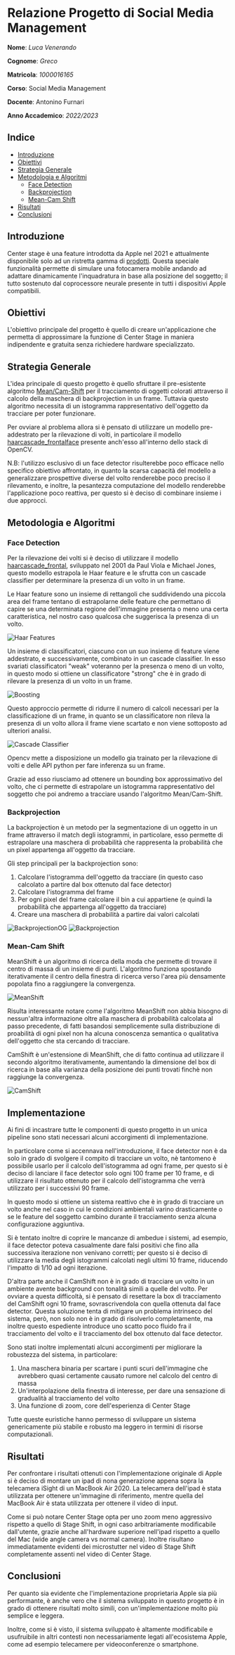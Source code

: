 # Relazione Progetto di Social Media Management

**Nome**: *Luca Venerando*

**Cognome**: *Greco*

**Matricola**: *1000016165*

**Corso**: Social Media Management

**Docente**: Antonino Furnari

**Anno Accademico**: *2022/2023*

## Indice 

* [Introduzione](#introduzione)
* [Obiettivi](#obiettivi)
* [Strategia Generale](#strategia-generale)
* [Metodologia e Algoritmi](#metodologia-e-algoritmi)
    * [Face Detection](#face-detection)
    * [Backprojection](#backprojection)
    * [Mean-Cam Shift](#mean-cam-shift)
* [Risultati](#risultati)
* [Conclusioni](#conclusioni)

## Introduzione

Center stage è una feature introdotta da Apple nel 2021 e attualmente disponibile solo ad un ristretta gamma di [prodotti](https://support.apple.com/en-us/HT212315). Questa speciale funzionalità permette di simulare una fotocamera mobile andando ad adattare dinamicamente l'inquadratura in base alla posizione del soggetto; il tutto sostenuto dal coprocessore neurale presente in tutti i dispositivi Apple compatibili.

## Obiettivi

L'obiettivo principale del progetto è quello di creare un'applicazione che permetta di approssimare la funzione di Center Stage in maniera indipendente e gratuita senza richiedere hardware specializzato. 

## Strategia Generale

L'idea principale di questo progetto è quello sfruttare il pre-esistente algoritmo [Mean/Cam-Shift](https://docs.opencv.org/5.x/d7/d00/tutorial_meanshift.html) per il tracciamento di oggetti colorati attraverso il calcolo della maschera di backprojection in un frame. Tuttavia questo algoritmo necessita di un istogramma rappresentativo dell'oggetto da tracciare per poter funzionare.

Per ovviare al problema allora si è pensato di utilizzare un modello pre-addestrato per la rilevazione di volti, in particolare il modello [haarcascade_frontalface](https://docs.opencv.org/5.x/db/d28/tutorial_cascade_classifier.html) presente anch'esso all'interno dello stack di OpenCV.

N.B: l'utilizzo esclusivo di un face detector risulterebbe poco efficace nello specifico obiettivo affrontato, in quanto la scarsa capacità del modello a generalizzare prospettive diverse del volto renderebbe poco preciso il rilevamento, e inoltre, la pesantezza computazione del modello renderebbe l'applicazione poco reattiva, per questo si è deciso di combinare insieme i due approcci.

## Metodologia e Algoritmi 

### Face Detection

Per la rilevazione dei volti si è deciso di utilizzare il modello [haarcascade_frontal](https://docs.opencv.org/5.x/db/d28/tutorial_cascade_classifier.html), sviluppato nel 2001 da Paul Viola e Michael Jones, questo modello estrapola le Haar feature e le sfrutta con un cascade classifier per determinare la presenza di un volto in un frame.

Le Haar feature sono un insieme di rettangoli che suddividendo una piccola area del frame tentano di estrapolarne delle feature che permettano di capire se una determinata regione dell'immagine presenta o meno una certa caratteristica, nel nostro caso qualcosa che suggerisca la presenza di un volto.


![Haar Features](relazione/images/haarfeatures.jpg)

Un insieme di classificatori, ciascuno con un suo insieme di feature viene addestrato, e successivamente, combinato in un cascade classifier. In esso svariati classificatori "weak" voteranno per la presenza o meno di un volto, in questo modo si ottiene un classificatore "strong" che è in grado di rilevare la presenza di un volto in un frame.

![Boosting](relazione/images/boosting.jpg)

Questo approccio permette di ridurre il numero di calcoli necessari per la classificazione di un frame, in quanto se un classificatore non rileva la presenza di un volto allora il frame viene scartato e non viene sottoposto ad ulteriori analisi.

![Cascade Classifier](relazione/images/cascade.jpg)

Opencv mette a disposizione un modello gia trainato per la rilevazione di volti e delle API python per fare inferenza su un frame. 

Grazie ad esso riusciamo ad ottenere un bounding box approssimativo del volto, che ci permette di estrapolare un istogramma rappresentativo del soggetto che poi andremo a tracciare usando l'algoritmo Mean/Cam-Shift.

### Backprojection

La backprojection è un metodo per la segmentazione di un oggetto in un frame attraverso il match degli istogrammi, in particolare, esso permette di estrapolare una maschera di probabilità che rappresenta la probabilità che un pixel appartenga all'oggetto da tracciare.

Gli step principali per la backprojection sono:

1. Calcolare l'istogramma dell'oggetto da tracciare (in questo caso calcolato a partire dal box ottenuto dal face detector)
2. Calcolare l'istogramma del frame
3. Per ogni pixel del frame calcolare il bin a cui appartiene (e quindi la probabilità che appartenga all'oggetto da tracciare)
4. Creare una maschera di probabilità a partire dai valori calcolati

![BackprojectionOG](relazione/images/backprojection_og.jpg)
![Backprojection](relazione/images/backprojection.jpg)

### Mean-Cam Shift

MeanShift è un algoritmo di ricerca della moda che permette di trovare il centro di massa di un insieme di punti. L'algoritmo funziona spostando iterativamente il centro della finestra di ricerca verso l'area più densamente popolata fino a raggiungere la convergenza.

![MeanShift](relazione/images/meanshift.jpg)

Risulta interessante notare come l'algoritmo MeanShift non abbia bisogno di nessun'altra informazione oltre alla maschera di probabilità calcolata al passo precedente, di fatti basandosi semplicemente sulla distribuzione di proabilità di ogni pixel non ha alcuna conoscenza semantica o qualitativa dell'oggetto che sta cercando di tracciare.

CamShift è un'estensione di MeanShift, che di fatto continua ad utilizzare il secondo algoritmo iterativamente, aumentando la dimensione del box di ricerca in base alla varianza della posizione dei punti trovati finchè non raggiunge la convergenza. 

![CamShift](relazione/images/camshift.gif)

## Implementazione

Ai fini di incastrare tutte le componenti di questo progetto in un unica pipeline sono stati necessari alcuni accorgimenti di implementazione.

In particolare come si accennava nell'introduzione, il face detector non è da solo in grado di svolgere il compito di tracciare un volto, nè tantomeno è possibile usarlo per il calcolo dell'istogramma ad ogni frame, per questo si è deciso di lanciare il face detector solo ogni 100 frame per 10 frame, e di utilizzare il risultato ottenuto per il calcolo dell'istogramma che verrà utilizzato per i successivi 90 frame.

In questo modo si ottiene un sistema reattivo che è in grado di tracciare un volto anche nel caso in cui le condizioni ambientali varino drasticamente o se le feature del soggetto cambino durante il tracciamento senza alcuna configurazione aggiuntiva.

Si è tentato inoltre di coprire le mancanze di ambedue i sistemi, ad esempio, il face detector poteva casualmente dare falsi positivi che fino alla successiva iterazione non venivano corretti; per questo si è deciso di utilizzare la media degli istogrammi calcolati negli ultimi 10 frame, riducendo l'impatto di 1/10 ad ogni iterazione.

D'altra parte anche il CamShift non è in grado di tracciare un volto in un ambiente avente background con tonalità simili a quelle del volto. Per ovviare a questa difficoltà, si è pensato di resettare la box di tracciamento del CamShift ogni 10 frame, sovrascrivendola con quella ottenuta dal face detector. Questa soluzione tenta di mitigare un problema intrinseco del sistema, però, non solo non è in grado di risolverlo completamente, ma inoltre questo espediente introduce uno scatto poco fluido fra il tracciamento del volto e il tracciamento del box ottenuto dal face detector.

Sono stati inoltre implementati alcuni accorgimenti per migliorare la robustezza del sistema, in particolare:
1. Una maschera binaria per scartare i punti scuri dell'immagine che avrebbero quasi certamente causato rumore nel calcolo del centro di massa
2. Un'interpolazione della finestra di interesse, per dare una sensazione di gradualità al tracciamento del volto
3. Una funzione di zoom, core dell'esperienza di Center Stage

Tutte queste euristiche hanno permesso di sviluppare un sistema genericamente più stabile e robusto ma leggero in termini di risorse computazionali.

## Risultati

Per confrontare i risultati ottenuti con l'implementazione originale di Apple si è deciso di montare un ipad di nona generazione appena sopra la telecamera iSight di un MacBook Air 2020. La telecamera dell'ipad è stata utilizzata per ottenere un'immagine di riferimento, mentre quella del MacBook Air è stata utilizzata per ottenere il video di input.

<!-- Di seguito tre video nella seguente configurazione:

<style>
  .row {
    display: flex;
  }

  .column {
    flex: 33.33%;
    padding: 5px;
  }
</style>
<div class="row">
  <div class="column">
    <p>
        <b>Video originale</b>
    </p>
    <img src="cropped/unzoomed_video.gif" alt="unzoomed video">
  </div>
  <div class="column">
    <p>
        <b>Video con Center Stage</b>
    </p>
    <img src="cropped/video_comparativo_center_stage.gif" alt="comparative video center stage">
  </div>
  <div class="column">
    <p>
        <b>Video con Stage Shift</b>
    </p>
    <img src="cropped/video_comparativo_stage_shift.gif" alt="comparative video stage shift">
  </div>
</div>
 -->
Come si può notare Center Stage opta per uno zoom meno aggressivo rispetto a quello di Stage Shift, in ogni caso arbitrariamente modificabile dall'utente, grazie anche all'hardware superiore nell'ipad rispetto a quello del Mac (wide angle camera vs normal camera). Inoltre risultano immediatamente evidenti dei microstutter nel video di Stage Shift completamente assenti nel video di Center Stage.

## Conclusioni

Per quanto sia evidente che l'implementazione proprietaria Apple sia più performante, è anche vero che il sistema sviluppato in questo progetto è in grado di ottenere risultati molto simili, con un'implementazione molto più semplice e leggera.

Inoltre, come si è visto, il sistema sviluppato è altamente modificabile e usufruibile in altri contesti non necessariamente legati all'ecosistema Apple, come ad esempio telecamere per videoconferenze o smartphone.